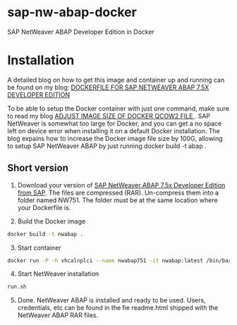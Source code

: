 # sap-nw-abap-docker
SAP NetWeaver ABAP Developer Edition in Docker

# Installation

A detailed blog on how to get this image and container up and running can be found on my blog: [DOCKERFILE FOR SAP NETWEAVER ABAP 7.5X DEVELOPER EDITION](https://www.itsfullofstars.de/2017/09/dockerfile-for-sap-netweaver-abap-7-5x-developer-edition/)

To be able to setup the Docker container with just one command, make sure to read my blog [ADJUST IMAGE SIZE OF DOCKER QCOW2 FILE
](https://www.itsfullofstars.de/2017/12/adjust-the-image-size-of-docker/). SAP NetWeaver is somewhat too large for Docker, and you can get a no space left on device error when installing it on a default Docker installation. The blog expains how to increase the Docker image file size by 100G, allowing to setup SAP NetWeaver ABAP by just running docker build -t abap .

## Short version

1. Download your version of [SAP NetWeaver ABAP 7.5x Developer Edition from SAP](https://tools.hana.ondemand.com/#abap). The files are compressed (RAR). Un-compress them into a folder named NW751. The folder must be at the same location where your Dockerfile is.

2. Build the Docker image

```sh
docker build -t nwabap .
```

3. Start container

```sh
docker run -P -h vhcalnplci --name nwabap751 -it nwabap:latest /bin/bash
```

4. Start NetWeaver installation

```sh
run.sh
```

5. Done. NetWeaver ABAP is installed and ready to be used. Users, credentials, etc can be found in the fie readme.html shipped with the NetWeaver ABAP RAR files.
